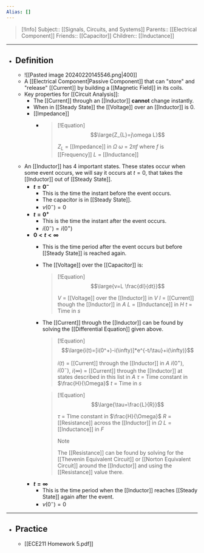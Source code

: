 ```yaml
---
Alias: []
---
```

> [!Info]
> Subject:: [[Signals, Circuits, and Systems]]
> Parents:: [[Electrical Component]] 
> Friends:: [[Capacitor]]
> Children:: [[Inductance]]
---
- ## Definition
	- ![[Pasted image 20240220145546.png|400]]
	- A [[Electrical Component|Passive Component]] that can "store" and "release" [[Current]] by building a [[Magnetic Field]] in its coils.
	- Key properties for [[Circuit Analysis]]:
		- The [[Current]] through an [[Inductor]] **cannot** change instantly.
		- When in [[Steady State]] the [[Voltage]] over an [[Inductor]] is $0$.
		- [[Impedance]]
			- > [!Equation] 
			  > $$\large{Z_{L}=j\omega L}$$
			  > 
			  > $Z_{L}$ = [[Impedance]] in $\Omega$
			  > $\omega$ = $2\pi f$ where $f$ is [[Frequency]]
			  > $L$ = [[Inductance]]
	- An [[Inductor]] has 4 important states. These states occur when some event occurs, we will say it occurs at $t=0$, that takes the [[Inductor]] out of [[Steady State]].
		- **$t=0^-$**
			- This is the time the instant before the event occurs.
			- The capacitor is in [[Steady State]].
			- $v(0^-)=0$
		- **$t=0^+$**
			- This is the time the instant after the event occurs.
			- $i(0^-)=i(0^+)$
		- **$0<t<\infty$**
			- This is the time period after the event occurs but before [[Steady State]] is reached again.
			- The [[Voltage]] over the [[Capacitor]] is:
			  > [!Equation]
			  > $$\large{v=L \frac{dI}{dt}}$$
			  > 
			  > $V$ = [[Voltage]] over the [[Inductor]] in $V$
			  > $I$ = [[Current]] though the [[Inductor]] in $A$
			  > $L$ = [[Inductance]] in $H$
			  > $t$ = Time in $s$
			- The [[Current]] through the [[Inductor]] can be found by solving the [[Differential Equation]] given above.
			  > [!Equation]
			  > $$\large{i(t)=[i(0^+)-i(\infty)]*e^{-t/\tau}+i(\infty)}$$
			  > 
			  > $i(t)$ = [[Current]] through the [[Inductor]] in $A$
			  > $i(0^+)$, $i(0^-)$, $i(\infty)$ = [[Current]] through the [[Inductor]] at states described in this list in $A$
			  > $\tau$ = Time constant in $\frac{H}{\Omega}$
			  > $t$ = Time in $s$
			  
			  > [!Equation]
			  > $$\large{\tau=\frac{L}{R}}$$
			  > 
			  > $\tau$ = TIme constant in $\frac{H}{\Omega}$
			  > $R$ = [[Resistance]] across the [[Inductor]] in $\Omega$
			  > $L$ = [[Inductance]] in $F$
			  > 
			  > > [!Note]
			  > > The [[Resistance]] can be found by solving for the [[Thevenin Equivalent Circuit]] or [[Norton Equivalent Circuit]] around the [[Inductor]] and using the [[Resistance]] value there.
		- **$t=\infty$**
			- This is the time period when the [[Inductor]] reaches [[Steady State]] again after the event.
			- $v(0^-)=0$
---
- ## Practice
	- [[ECE211 Homework 5.pdf]]